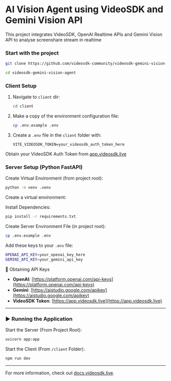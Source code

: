 # AI Vision Agent using VideoSDK and Gemini Vision API

This project integrates VideoSDK, OpenAI Realtime APIs and Gemini Vision API to analyse screenshare stream in realtime

### Start with the project

```sh
git clone https://github.com/videosdk-community/videosdk-gemini-vision-agent.git
```

```sh
cd videosdk-gemini-vision-agent
```

### Client Setup

1. Navigate to `client` dir:
   ```sh
   cd client
   ```
2. Make a copy of the environment configuration file:

   ```sh
   cp .env.example .env
   ```

3. Create a `.env` file in the `client` folder with:

   ```env
   VITE_VIDEOSDK_TOKEN=your_videosdk_auth_token_here
   ```

Obtain your VideoSDK Auth Token from [app.videosdk.live](https://app.videosdk.live)

### Server Setup (Python FastAPI)

Create Virtual Environment (from project root):

```sh
python -m venv .venv
```

Create a virtual environment:

Install Dependencies:

```sh
pip install -r requirements.txt
```

Create Server Environment File (in project root):

```sh
cp .env.example .env
```

Add these keys to your `.env` file:

```sh
OPENAI_API_KEY=your_openai_key_here
GEMINI_API_KEY=your_gemini_api_key
```

🔑 Obtaining API Keys

- **OpenAI**: [https://platform.openai.com/api-keys](https://platform.openai.com/api-keys)
- **Gemini**: [https://aistudio.google.com/apikey](https://aistudio.google.com/apikey)
- **VideoSDK Token**: [https://app.videosdk.live](https://app.videosdk.live)

---

### ▶️ Running the Application

Start the Server (From Project Root):

```sh
uvicorn app:app
```

Start the Client (From `/client` Folder):

```sh
npm run dev
```

---

For more information, check out [docs.videosdk.live](https://docs.videosdk.live).
